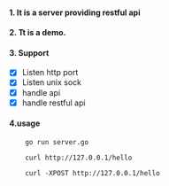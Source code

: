 #### 1. It is a server providing restful api
#### 2. Tt is a demo.
#### 3. Support

- [x] Listen http port
- [x] Listen unix sock
- [x] handle api
- [x] handle restful api

#### 4.usage

```
    go run server.go
```
```
    curl http://127.0.0.1/hello
```
```
    curl -XPOST http://127.0.0.1/hello
```
